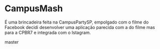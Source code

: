 CampusMash
==========

É uma brincadeira feita na CampusPartySP, empolgado com o filme do Facebook decidi desenvolver uma aplicação parecida com a do filme mas para a CPBR7 e integrada com o Istagram.

master